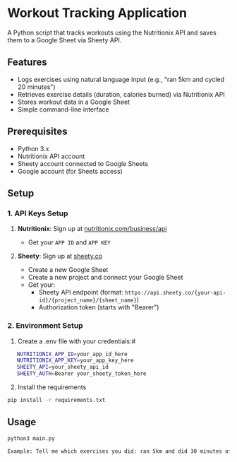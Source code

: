 # Workout Tracking Application

A Python script that tracks workouts using the Nutritionix API and saves them to a Google Sheet via Sheety API.

## Features

- Logs exercises using natural language input (e.g., "ran 5km and cycled 20 minutes")
- Retrieves exercise details (duration, calories burned) via Nutritionix API
- Stores workout data in a Google Sheet
- Simple command-line interface

## Prerequisites

- Python 3.x
- Nutritionix API account
- Sheety account connected to Google Sheets
- Google account (for Sheets access)

## Setup

### 1. API Keys Setup

1. **Nutritionix**: Sign up at [nutritionix.com/business/api](https://www.nutritionix.com/business/api)

   - Get your `APP ID` and `APP KEY`

2. **Sheety**: Sign up at [sheety.co](https://sheety.co)
   - Create a new Google Sheet
   - Create a new project and connect your Google Sheet
   - Get your:
     - Sheety API endpoint (format: `https://api.sheety.co/{your-api-id}/{project_name}/{sheet_name}`)
     - Authorization token (starts with "Bearer")

### 2. Environment Setup

1. Create a .env file with your credentials:#

```bash
   NUTRITIONIX_APP_ID=your_app_id_here
   NUTRITIONIX_APP_KEY=your_app_key_here
   SHEETY_API=your_sheety_api_id
   SHEETY_AUTH=Bearer your_sheety_token_here
```

2. Install the requirements

```bash
pip install -r requirements.txt
```

## Usage

```bash
python3 main.py
```

```bash
Example: Tell me which exercises you did: ran 5km and did 30 minutes of weight training
```
